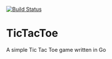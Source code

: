 [![Build Status](https://travis-ci.com/teogramm/TicTacToe.svg?branch=master)](https://travis-ci.com/teogramm/TicTacToe)
# TicTacToe
A simple Tic Tac Toe game written in Go
